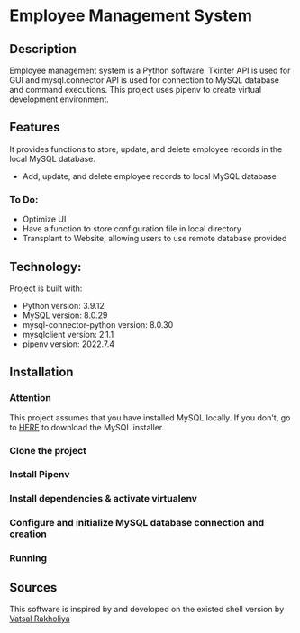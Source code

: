 # Employee Management System
## Description
Employee management system is a Python software. Tkinter API is used for GUI and mysql.connector API is used for connection to MySQL database and command executions. This project uses pipenv to create virtual development environment.

## Features
It provides functions to store, update, and delete employee records in the local MySQL database. 
- Add, update, and delete employee records to local MySQL database
### To Do:
- Optimize UI
- Have a function to store  configuration file in local directory
- Transplant to Website, allowing users to use remote database provided

## Technology:
Project is built with:
- Python version: 3.9.12
- MySQL version: 8.0.29
- mysql-connector-python version: 8.0.30
- mysqlclient version: 2.1.1
- pipenv version: 2022.7.4
## Installation
### Attention
This project assumes that you have installed MySQL locally. If you don't, go to [HERE](https://dev.mysql.com/downloads/windows/installer/8.0.html) to download the MySQL installer.
### Clone the project
### Install Pipenv
### Install dependencies & activate virtualenv
### Configure and initialize MySQL database connection and creation
### Running
## Sources
This software is inspired by and developed on the existed shell version by [Vatsal Rakholiya](https://copyassignment.com/employee-management-system-project-in-python/)


